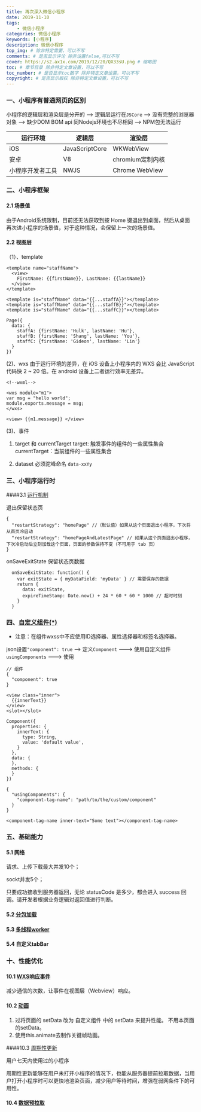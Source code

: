 ```yaml
---
title: 再次深入微信小程序
date: 2019-11-10
tags: 
    - 微信小程序
categories: 微信小程序
keywords: [小程序]
description: 微信小程序
top_img: # 除非特定需要，可以不写
comments: # 是否显示评论 除非设置false,可以不写
cover: https://s2.ax1x.com/2019/12/20/QX33sU.png # 缩略图
toc: # 章节目录 除非特定文章设置，可以不写
toc_number: # 是否显示toc数字 除非特定文章设置，可以不写
copyright: # 是否显示版权 除非特定文章设置，可以不写
---
```


### 一、小程序有普通网页的区别
小程序的逻辑层和渲染层是分开的 --> 逻辑层运行在`JSCore` --> 没有完整的浏览器对象 --> 缺少DOM BOM api
同Nodejs环境也不尽相同 --> NPM包无法运行

运行环境 | 逻辑层 | 渲染层
------- | ------- | -------
iOS | JavaScriptCore | WKWebView
安卓 | V8 | chromium定制内核
小程序开发者工具 | NWJS | Chrome WebView

### 二、小程序框架
#### 2.1 场景值
由于Android系统限制，目前还无法获取到按 Home 键退出到桌面，然后从桌面再次进小程序的场景值，对于这种情况，会保留上一次的场景值。

#### 2.2 视图层
（1）、template
```
<template name="staffName">
  <view>
    FirstName: {{firstName}}, LastName: {{lastName}}
  </view>
</template>

<template is="staffName" data="{{...staffA}}"></template>
<template is="staffName" data="{{...staffB}}"></template>
<template is="staffName" data="{{...staffC}}"></template>
```
```
Page({
  data: {
    staffA: {firstName: 'Hulk', lastName: 'Hu'},
    staffB: {firstName: 'Shang', lastName: 'You'},
    staffC: {firstName: 'Gideon', lastName: 'Lin'}
  }
})
```

(2)、wxs
由于运行环境的差异，在 iOS 设备上小程序内的 WXS 会比 JavaScript 代码快 2 ~ 20 倍。在 android 设备上二者运行效率无差异。
```
<!--wxml-->

<wxs module="m1">
var msg = "hello world";
module.exports.message = msg;
</wxs>

<view> {{m1.message}} </view>
```

(3)、事件
1. target 和 currentTarget
target: 触发事件的组件的一些属性集合
currentTarget：当前组件的一些属性集合

2. dataset
必须驼峰命名 `data-xxYy`


### 三、小程序运行时
####3.1 [运行机制](https://developers.weixin.qq.com/miniprogram/dev/framework/runtime/operating-mechanism.html)

退出保留状态页
```
{
  "restartStrategy": "homePage" //（默认值）如果从这个页面退出小程序，下次将从首页冷启动
  "restartStrategy": "homePageAndLatestPage" // 如果从这个页面退出小程序，下次冷启动后立刻加载这个页面，页面的参数保持不变（不可用于 tab 页）
}
```

onSaveExitState 保留状态页数据
```
  onSaveExitState: function() {
    var exitState = { myDataField: 'myData' } // 需要保存的数据
    return {
      data: exitState,
      expireTimeStamp: Date.now() + 24 * 60 * 60 * 1000 // 超时时刻
    }
  }
```


### 四、[自定义组件(*)](https://developers.weixin.qq.com/miniprogram/dev/framework/custom-component/)
* 注意：在组件wxss中不应使用ID选择器、属性选择器和标签名选择器。

json设置`"component": true` --> 定义`Component` ---> 使用自定义组件`usingComponents` ---> 使用
```
// 组件
{
  "component": true
}

<view class="inner">
  {{innerText}}
</view>
<slot></slot>

Component({
  properties: {
    innerText: {
      type: String,
      value: 'default value',
    }
  },
  data: {
  },
  methods: {
  }
})
```
```
{
  "usingComponents": {
    "component-tag-name": "path/to/the/custom/component"
  }
}

<component-tag-name inner-text="Some text"></component-tag-name>
```


### 五、基础能力
#### 5.1 网络
请求、上传下载最大并发10个；

sockt并发5个；

只要成功接收到服务器返回，无论 statusCode 是多少，都会进入 success 回调。请开发者根据业务逻辑对返回值进行判断。

#### 5.2 [分包加载](https://developers.weixin.qq.com/miniprogram/dev/framework/subpackages/basic.html)

#### 5.3 [多线程worker](https://developers.weixin.qq.com/miniprogram/dev/framework/workers.html)

#### 5.4 自定义tabBar





### 十、性能优化
#### 10.1 [WXS响应事件](https://developers.weixin.qq.com/miniprogram/dev/framework/view/interactive-animation.html)
减少通信的次数，让事件在视图层（Webview）响应。

#### 10.2 [动画](https://developers.weixin.qq.com/miniprogram/dev/framework/view/animation.html)
1. 过将页面的 setData 改为 自定义组件 中的 setData 来提升性能。
不用本页面的setData。
2. 使用this.animate去制作关键帧动画。

####10.3 [周期性更新](https://developers.weixin.qq.com/miniprogram/dev/framework/ability/background-fetch.html)

用户七天内使用过的小程序

周期性更新能够在用户未打开小程序的情况下，也能从服务器提前拉取数据，当用户打开小程序时可以更快地渲染页面，减少用户等待时间，增强在弱网条件下的可用性。

#### 10.4 [数据预拉取](https://developers.weixin.qq.com/miniprogram/dev/framework/ability/pre-fetch.html)














<br>
<br>
<br>
<br>
<br>